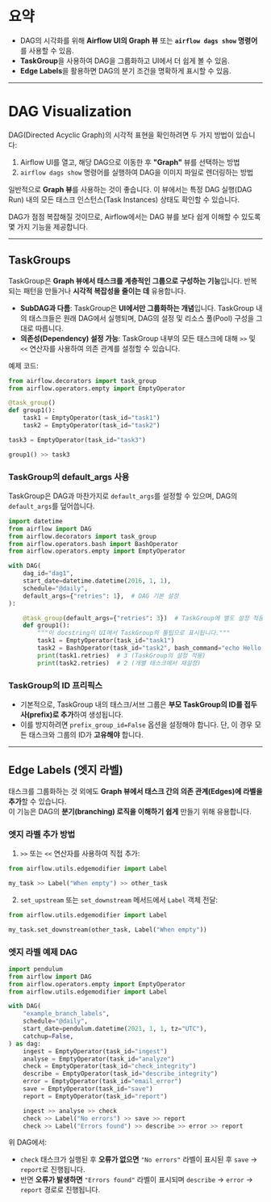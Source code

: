# **요약**
- DAG의 시각화를 위해 **Airflow UI의 Graph 뷰** 또는 **`airflow dags show` 명령어**를 사용할 수 있음.
- **TaskGroup**을 사용하여 DAG을 그룹화하고 UI에서 더 쉽게 볼 수 있음.
- **Edge Labels**을 활용하면 DAG의 분기 조건을 명확하게 표시할 수 있음.
---
# DAG Visualization
DAG(Directed Acyclic Graph)의 시각적 표현을 확인하려면 두 가지 방법이 있습니다:

1. Airflow UI를 열고, 해당 DAG으로 이동한 후 **"Graph"** 뷰를 선택하는 방법  
2. `airflow dags show` 명령어를 실행하여 DAG을 이미지 파일로 렌더링하는 방법  

일반적으로 **Graph 뷰**를 사용하는 것이 좋습니다. 이 뷰에서는 특정 DAG 실행(DAG Run) 내의 모든 태스크 인스턴스(Task Instances) 상태도 확인할 수 있습니다.

DAG가 점점 복잡해질 것이므로, Airflow에서는 DAG 뷰를 보다 쉽게 이해할 수 있도록 몇 가지 기능을 제공합니다.

---

## **TaskGroups**
TaskGroup은 **Graph 뷰에서 태스크를 계층적인 그룹으로 구성하는 기능**입니다. 반복되는 패턴을 만들거나 **시각적 복잡성을 줄이는 데** 유용합니다.

- **SubDAG과 다름**: TaskGroup은 **UI에서만 그룹화하는 개념**입니다. TaskGroup 내의 태스크들은 원래 DAG에서 실행되며, DAG의 설정 및 리소스 풀(Pool) 구성을 그대로 따릅니다.
- **의존성(Dependency) 설정 가능**: TaskGroup 내부의 모든 태스크에 대해 `>>` 및 `<<` 연산자를 사용하여 의존 관계를 설정할 수 있습니다.

예제 코드:
```python
from airflow.decorators import task_group
from airflow.operators.empty import EmptyOperator

@task_group()
def group1():
    task1 = EmptyOperator(task_id="task1")
    task2 = EmptyOperator(task_id="task2")

task3 = EmptyOperator(task_id="task3")

group1() >> task3
```

### **TaskGroup의 default_args 사용**
TaskGroup은 DAG과 마찬가지로 `default_args`를 설정할 수 있으며, DAG의 `default_args`를 덮어씁니다.

```python
import datetime
from airflow import DAG
from airflow.decorators import task_group
from airflow.operators.bash import BashOperator
from airflow.operators.empty import EmptyOperator

with DAG(
    dag_id="dag1",
    start_date=datetime.datetime(2016, 1, 1),
    schedule="@daily",
    default_args={"retries": 1},  # DAG 기본 설정
):

    @task_group(default_args={"retries": 3})  # TaskGroup에 별도 설정 적용
    def group1():
        """이 docstring이 UI에서 TaskGroup의 툴팁으로 표시됩니다."""
        task1 = EmptyOperator(task_id="task1")
        task2 = BashOperator(task_id="task2", bash_command="echo Hello World!", retries=2)
        print(task1.retries)  # 3 (TaskGroup의 설정 적용)
        print(task2.retries)  # 2 (개별 태스크에서 재설정)
```

### **TaskGroup의 ID 프리픽스**
- 기본적으로, TaskGroup 내의 태스크/서브 그룹은 **부모 TaskGroup의 ID를 접두사(prefix)로 추가**하여 생성됩니다.
- 이를 방지하려면 `prefix_group_id=False` 옵션을 설정해야 합니다. 단, 이 경우 모든 태스크와 그룹의 ID가 **고유해야** 합니다.

---

## **Edge Labels (엣지 라벨)**
태스크를 그룹화하는 것 외에도 **Graph 뷰에서 태스크 간의 의존 관계(Edges)에 라벨을 추가**할 수 있습니다.  
이 기능은 DAG의 **분기(branching) 로직을 이해하기 쉽게** 만들기 위해 유용합니다.

### **엣지 라벨 추가 방법**
1. `>>` 또는 `<<` 연산자를 사용하여 직접 추가:
```python
from airflow.utils.edgemodifier import Label

my_task >> Label("When empty") >> other_task
```

2. `set_upstream` 또는 `set_downstream` 메서드에서 `Label` 객체 전달:
```python
from airflow.utils.edgemodifier import Label

my_task.set_downstream(other_task, Label("When empty"))
```

### **엣지 라벨 예제 DAG**
```python
import pendulum
from airflow import DAG
from airflow.operators.empty import EmptyOperator
from airflow.utils.edgemodifier import Label

with DAG(
    "example_branch_labels",
    schedule="@daily",
    start_date=pendulum.datetime(2021, 1, 1, tz="UTC"),
    catchup=False,
) as dag:
    ingest = EmptyOperator(task_id="ingest")
    analyse = EmptyOperator(task_id="analyze")
    check = EmptyOperator(task_id="check_integrity")
    describe = EmptyOperator(task_id="describe_integrity")
    error = EmptyOperator(task_id="email_error")
    save = EmptyOperator(task_id="save")
    report = EmptyOperator(task_id="report")

    ingest >> analyse >> check
    check >> Label("No errors") >> save >> report
    check >> Label("Errors found") >> describe >> error >> report
```

위 DAG에서:
- `check` 태스크가 실행된 후 **오류가 없으면** `"No errors"` 라벨이 표시된 후 `save` → `report`로 진행됩니다.
- 반면 **오류가 발생하면** `"Errors found"` 라벨이 표시되며 `describe` → `error` → `report` 경로로 진행됩니다.

